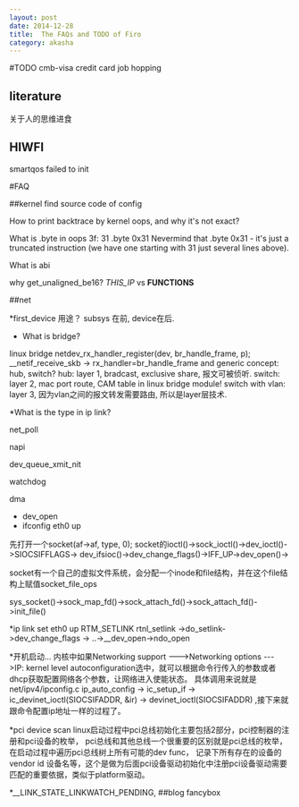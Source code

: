 ```yaml
---
layout: post
date: 2014-12-28
title:  The FAQs and TODO of Firo
category: akasha
---
```


#TODO
cmb-visa credit card
job hopping

## literature
关于人的思维进食

## HIWFI
smartqos failed to init 

#FAQ

##kernel
find source code of config


How to print backtrace by kernel oops, and why it's not exact?

What is .byte in oops
 3f:   31                      .byte 0x31 
 Nevermind that .byte 0x31 - it's just a truncated instruction (we have one
 starting with 31 just several lines above). 

What is abi


why get_unaligned_be16?
 _THIS_IP_ vs __FUNCTIONS__

##net

*first_device 用途？
subsys 在前, device在后.

* What is bridge?

linux bridge 
netdev_rx_handler_register(dev, br_handle_frame, p);
__netif_receive_skb -> rx_handler=br_handle_frame
and generic concept: hub, switch?
hub: layer 1, bradcast, exclusive share, 报文可被侦听.
switch: layer 2,  mac port route, CAM table in linux bridge module!
switch with vlan: layer 3, 因为vlan之间的报文转发需要路由, 所以是layer层技术.

*What is the type in ip link?

net_poll

napi

dev_queue_xmit_nit

watchdog

dma

* dev_open
* ifconfig eth0 up

先打开一个socket(af->af, type, 0);
socket的ioctl()->sock_ioctl()->dev_ioctl()->SIOCSIFFLAGS-> dev_ifsioc()->dev_change_flags()->IFF_UP->dev_open()->

socket有一个自己的虚拟文件系统，会分配一个inode和file结构，并在这个file结构上赋值socket_file_ops

sys_socket()->sock_map_fd()->sock_attach_fd()->sock_attach_fd()->init_file()

*ip link set eth0 up
RTM_SETLINK rtnl_setlink ->do_setlink->dev_change_flags -> ..->__dev_open->ndo_open

*开机启动...
内核中如果Networking support  --->Networking options  --->IP: kernel level autoconfiguration选中，就可以根据命令行传入的参数或者dhcp获取配置网络各个参数，让网络进入使能状态。
具体调用来说就是net/ipv4/ipconfig.c  ip_auto_config -> ic_setup_if -> ic_devinet_ioctl(SIOCSIFADDR, &ir) -> devinet_ioctl(SIOCSIFADDR) ,接下来就跟命令配置ip地址一样的过程了。


*pci device scan
  linux启动过程中pci总线初始化主要包括2部分，pci控制器的注册和pci设备的枚举，
pci总线和其他总线一个很重要的区别就是pci总线的枚举，在启动过程中遍历pci总线树上所有可能的dev func，
记录下所有存在的设备的vendor id  设备名等，这个是做为后面pci设备驱动初始化中注册pci设备驱动需要匹配的重要依据，类似于platform驱动。



*__LINK_STATE_LINKWATCH_PENDING,
##blog
fancybox

